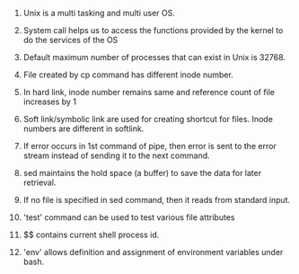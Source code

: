 1. Unix is a multi tasking and multi user OS.

2. System call helps us to access the functions provided by the kernel to do the services of the OS

3. Default maximum number of processes that can exist in Unix is 32768.

4. File created by cp command has different inode number.

5. In hard link, inode number remains same and reference count of file increases by 1

6. Soft link/symbolic link are used for creating shortcut for files. Inode numbers are different in softlink.

7. If error occurs in 1st command of pipe, then error is sent to the error stream instead of sending it to the next command.

8. sed maintains the hold space (a buffer) to save the data for later retrieval.

9. If no file is specified in sed command, then it reads from standard input.

10. 'test' command can be used to test various file attributes

11. $$ contains current shell process id.

12. 'env' allows definition and assignment of environment variables under bash.
